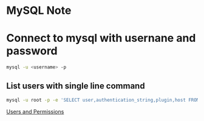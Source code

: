 # MySQL Note

# Connect to mysql with usernane and password

```bash
mysql -u <username> -p
```

## List users with single line command
```bash
mysql -u root -p -e 'SELECT user,authentication_string,plugin,host FROM mysql.user';
```

[Users and Permissions](./UserGrants.md)
